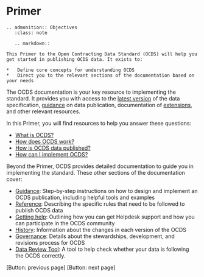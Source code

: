 # Primer
```{eval-rst}
.. admonition:: Objectives
   :class: note

   .. markdown::

This Primer to the Open Contracting Data Standard (OCDS) will help you get started in publishing OCDS data. It exists to:

*   Define core concepts for understanding OCDS
*   Direct you to the relevant sections of the documentation based on your needs
```
The OCDS documentation is your key resource to implementing the standard. It provides you with access to the [latest version](https://standard.open-contracting.org/latest/en/) of the data specification, [guidance](https://standard.open-contracting.org/latest/en/guidance/) on data publication, documentation of [extensions](https://standard.open-contracting.org/latest/en/guidance/map/extensions/), and other relevant resources.

In this Primer, you will find resources to help you answer these questions:

*   [What is OCDS?](what_is_OCDS)
*   [How does OCDS work?](how_does_OCDS_work)
*   [How is OCDS data published?](how_is_OCDS_published)
*   [How can I implement OCDS?](how_can_i_implement_OCDS)

Beyond the Primer, OCDS provides detailed documentation to guide you in implementing the standard. These other sections of the documentation cover:

*   [Guidance](https://standard.open-contracting.org/latest/en/guidance/): Step-by-step instructions on how to design and implement an OCDS publication, including helpful tools and examples
*   [Reference](https://standard.open-contracting.org/latest/en/schema/): Describing the specific rules that need to be followed to publish OCDS data
*   [Getting help](https://standard.open-contracting.org/latest/en/support/): Outlining how you can get Helpdesk support and how you can participate in the OCDS community
*   [History](https://standard.open-contracting.org/latest/en/history/): Information about the changes in each version of the OCDS
*   [Governance](https://standard.open-contracting.org/latest/en/governance/): Details about the stewardships, development, and revisions process for OCDS
*   [Data Review Tool](https://standard.open-contracting.org/review/): A tool to help check whether your data is following the OCDS correctly.

[Button: previous page]					   		     [Button: next page]

